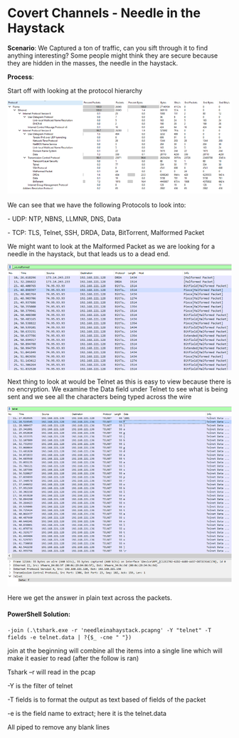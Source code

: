# Covert Channels - Needle in the Haystack

**Scenario**: We Captured a ton of traffic, can you sift through it to find anything interesting? Some people might think they are secure because they are hidden in the masses, the needle in the haystack.

**Process**:&#x20;

Start off with looking at the protocol hierarchy

![](<../.gitbook/assets/image (18) (1) (1) (1).png>)

We can see that we have the following Protocols to look into:

\-          UDP: NTP, NBNS, LLMNR, DNS, Data

\-          TCP: TLS, Telnet, SSH, DRDA, Data, BitTorrent, Malformed Packet

We might want to look at the Malformed Packet as we are looking for a needle in the haystack, but that leads us to a dead end.

![](<../.gitbook/assets/image (16) (1) (1).png>)

Next thing to look at would be Telnet as this is easy to view because there is no encryption. We examine the Data field under Telnet to see what is being sent and we see all the characters being typed across the wire

![](<../.gitbook/assets/image (17) (1) (1) (1).png>)

Here we get the answer in  plain text across the packets.

#### PowerShell Solution:

```
-join (.\tshark.exe -r 'needleinahaystack.pcapng' -Y "telnet" -T fields -e telnet.data | ?{$_ -cne " "})
```

join at the beginning will combine all the items into a single line which will make it easier to read (after the follow is ran)

Tshark –r will read in the pcap

\-Y is the filter of telnet

\-T fields is to format the output as text based of fields of the packet

\-e is the field name to extract; here it is the telnet.data

All piped to remove any blank lines
